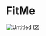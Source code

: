 # FitMe

![Untitled (2)](https://github.com/moshdev2213/FitMe/assets/103739510/174279f0-641e-4118-8181-49716c393691)
